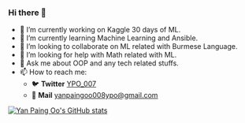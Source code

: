 ### Hi there 👋


- 🔭 I’m currently working on Kaggle 30 days of ML.
- 🌱 I’m currently learning Machine Learning and Ansible. 
- 👯 I’m looking to collaborate on ML related with Burmese Language.
- 🤔 I’m looking for help with Math related with ML.
- 💬 Ask me about OOP and any tech related stuffs.
- 📫 How to reach me:
   - 🐦 **Twitter** [YPO_007](https://twitter.com/YPO_007)
   - 📨 **Mail** yanpaingoo008ypo@gmail.com


[![Yan Paing Oo's GitHub stats](https://github-readme-stats.vercel.app/api?username=ypo777&show_icons=true)](https://github.com/anuraghazra/github-readme-stats)

